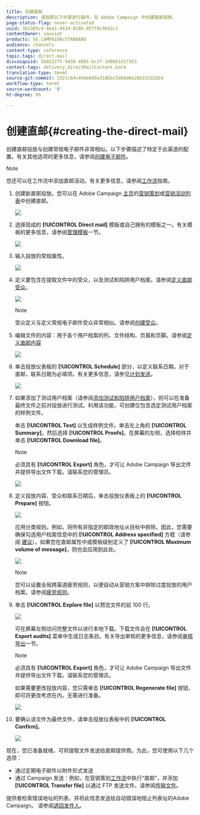 ```yaml
---
title: 创建直邮
description: 请按照以下步骤进行操作，在 Adobe Campaign 中创建直邮投放。
page-status-flag: never-activated
uuid: 3b1365c4-4ea1-4434-818b-05ff0c9b42c1
contentOwner: sauviat
products: SG_CAMPAIGN/STANDARD
audience: channels
content-type: reference
topic-tags: direct-mail
discoiquuid: 5b02227f-9438-4001-bc2f-3d8661d173b3
context-tags: delivery,directMailContent,back
translation-type: tm+mt
source-git-commit: 1321c84c49de6d9a318bbc5bb8a0e28b332d2b5d
workflow-type: tm+mt
source-wordcount: '0'
ht-degree: 0%

---
```



# 创建直邮{#creating-the-direct-mail}

创建直邮投放与创建常规电子邮件非常相似。以下步骤描述了特定于此渠道的配置。有关其他选项的更多信息，请参阅[创建电子邮件](../../channels/using/creating-an-email.md)。

>[!NOTE]
>
>您还可以在工作流中添加直邮活动。有关更多信息，请参阅[工作流](../../automating/using/direct-mail-delivery.md)指南。

1. 创建新直邮投放。您可以在 Adobe Campaign [主页](../../start/using/interface-description.md#home-page)的[营销策划](../../start/using/marketing-activities.md#creating-a-marketing-activity)或[营销活动列表](../../start/using/programs-and-campaigns.md#creating-a-campaign)中创建直邮。

   ![](assets/direct_mail_1.png)

1. 选择现成的 **[!UICONTROL Direct mail]** 模板或自己拥有的模板之一。有关模板的更多信息，请参阅[管理模板](../../start/using/marketing-activity-templates.md)一节。

   ![](assets/direct_mail_2.png)

1. 输入投放的常规属性。

   ![](assets/direct_mail_3.png)

1. 定义要包含在提取文件中的受众，以及测试和陷阱用户档案。请参阅[定义直邮受众](../../channels/using/defining-the-direct-mail-audience.md)。

   ![](assets/direct_mail_4.png)

   >[!NOTE]
   >
   >受众定义与定义常规电子邮件受众非常相似。请参阅[创建受众](../../audiences/using/creating-audiences.md)。

1. 编辑文件的内容：用于各个用户档案的列、文件结构、页眉和页脚。请参阅[定义直邮内容](../../channels/using/defining-the-direct-mail-content.md)

   ![](assets/direct_mail_5.png)

1. 单击投放仪表板的 **[!UICONTROL Schedule]** 部分，以定义联系日期。对于直邮，联系日期为必填项。有关更多信息，请参见[计划发送](../../sending/using/about-scheduling-messages.md)。

   ![](assets/direct_mail_8.png)

1. 如果添加了测试用户档案（请参阅[添加测试和陷阱用户档案](../../channels/using/defining-the-direct-mail-audience.md#adding-test-and-trap-profiles)），则可以在准备最终文件之前对投放进行测试。利用该功能，可创建仅包含选定测试用户档案的样例文件。

   单击 **[!UICONTROL Test]** 以生成样例文件。单击左上角的 **[!UICONTROL Summary]**，然后选择 **[!UICONTROL Proofs]**。在屏幕的左侧，选择校样并单击 **[!UICONTROL Download file]**。

   >[!NOTE]
   >
   >必须具有 **[!UICONTROL Export]** 角色，才可让 Adobe Campaign 导出文件并提供导出文件下载。请联系您的管理员。

   ![](assets/direct_mail_19.png)

1. 定义投放内容、受众和联系日期后，单击投放仪表板上的 **[!UICONTROL Prepare]** 按钮。

   ![](assets/direct_mail_16.png)

   应用分类规则。例如，将所有非指定的邮政地址从目标中排除。因此，您需要确保勾选用户档案信息中的 **[!UICONTROL Address specified]** 方框（请参阅 [建议](../../channels/using/about-direct-mail.md#recommendations)）。如果您在直邮属性中或模板级别定义了 **[!UICONTROL Maximum volume of message]**，则也会应用到此处。

   ![](assets/direct_mail_25.png)

   >[!NOTE]
   >
   >您可以设置全局跨渠道疲劳规则，以便自动从营销方案中排除过度投放的用户档案。请参阅[疲劳规则](../../sending/using/fatigue-rules.md)。

1. 单击 **[!UICONTROL Explore file]** 以预览文件的前 100 行。

   ![](assets/direct_mail_18.png)

   可在屏幕左侧访问完整文件以进行本地下载。下载文件会在 **[!UICONTROL Export audits]** 菜单中生成日志条目。有关导出审核的更多信息，请参阅[审核导出](../../administration/using/auditing-export-logs.md)一节。

   >[!NOTE]
   >
   >必须具有 **[!UICONTROL Export]** 角色，才可让 Adobe Campaign 导出文件并提供导出文件下载。请联系您的管理员。

   如果需要更改投放内容，您只需单击 **[!UICONTROL Regenerate file]** 按钮，即可将更改考虑在内。无需进行准备。

   ![](assets/direct_mail_21.png)

1. 要确认该文件为最终文件，请单击投放仪表板中的 **[!UICONTROL Confirm]**。

   ![](assets/direct_mail_20.png)

现在，您已准备就绪，可将提取文件发送给直邮提供商。为此，您可使用以下几个选项：

* 通过定期电子邮件以附件形式发送
* 通过 Campaign 发送：例如，在营销策划[工作流](../../automating/using/direct-mail-delivery.md)中执行“直邮”，并添加 **[!UICONTROL Transfer file]** 以通过 FTP 发送文件。请参阅[传输文件](../../automating/using/transfer-file.md)。

提供者检索错误地址的列表，并将此信息发送给自动错误地阻止列表址的Adobe Campaign。 请参阅[退回发件人](../../channels/using/return-to-sender.md)。
